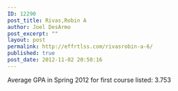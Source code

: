 ```yaml
---
ID: 12290
post_title: Rivas,Robin A
author: Joel DesArmo
post_excerpt: ""
layout: post
permalink: http://effrtlss.com/rivasrobin-a-6/
published: true
post_date: 2012-11-02 20:50:16
---
```

<p>Average GPA in Spring 2012 for first course listed: 3.753</p>